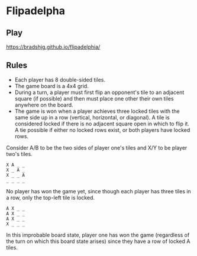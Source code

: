 # Flipadelpha

## Play

https://bradshjg.github.io/flipadelphia/

## Rules

* Each player has 8 double-sided tiles.
* The game board is a 4x4 grid.
* During a turn, a player must first flip an opponent's tile to an adjacent square (if possible) and then must place one other their own tiles anywhere on the board.
* The game is won when a player achieves three locked tiles with the same side up in a row (vertical, horizontal, or diagonal). A tile is considered locked if there is no adjacent square open in which to flip it. A tie possible if either no locked rows exist, or both players have locked rows.

Consider A/B to be the two sides of player one's tiles and X/Y to be player two's tiles.

```
X A _ _ 
X _ A _
X _ _ A
_ _ _ _
```

No player has won the game yet, since though each player has three tiles in a row, only the top-left tile is locked.

```
A X _ _ 
A X _ _
A X _ _
X _ _ _
```

In this improbable board state, player one has won the game (regardless of the turn on which this board state arises) since they have a row of locked A tiles.
